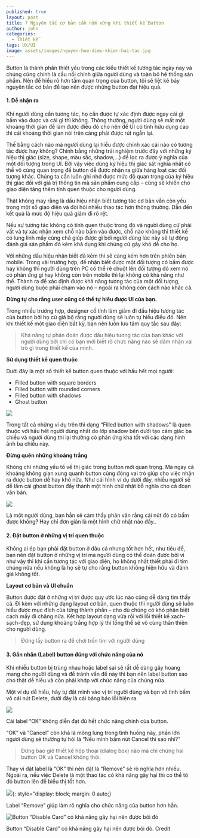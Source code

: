 ```yaml
---
published: true
layout: post
title: 7 Nguyên tắc cơ bản cần nắm vững khi thiết kế Button
author: john
categories:
  - Thiết kế
tags: UX/UI
image: assets/images/nguyen-hue-dieu-khien-hai-tac.jpg
---
```

Button là thành phần thiết yếu trong các kiểu thiết kế tương tác ngày nay và chúng cũng chính là cầu nối chính giữa người dùng và toàn bộ hệ thống sản phẩm. Nên để hiểu rõ hơn tầm quan trọng của button, tôi sẽ liệt kê bảy nguyên tắc cơ bản để tạo nên được những button đạt hiệu quả.

#### 1. Dễ nhận ra

Khi người dùng cần tương tác, họ cần được tự xác định được ngay cái gì bấm vào được và cái gì thì không. Thông thường, người dùng sẽ mất một khoảng thời gian để làm được điều đó cho nên để UI có tính hữu dụng cao thì cái khoảng thời gian nói trên càng phải được rút ngắn lại.

Thế bằng cách nào mà người dùng lại hiểu được chính xác cái nào có tương tác được hay không? Chính bằng những trải nghiệm trước đây với những ký hiệu thị giác (size, shape, màu sắc, shadow,…) để lọc ra được ý nghĩa của một đối tượng trong UI. Bởi vậy việc dùng ký hiệu thị giác sát nghĩa nhất có thể vô cùng quan trọng để button dễ được nhận ra giữa hàng loạt các đối tượng khác. Chúng ta cần luôn ghi nhớ được mức độ quan trọng của ký hiệu thị giác đối với giá trị thông tin mà sản phẩm cung cấp – cũng sẽ khiến cho giao diện tăng thêm tính quen thuộc cho người dùng.

Thật không may rằng là dấu hiệu nhận biết tương tác cơ bản vẫn còn yếu trong một số giao diện và đòi hỏi nhiều thao tác hơn thông thường. Dẫn đến kết quả là mức độ hiệu quả giảm đi rõ rệt.

Nếu sự tương tác không có tính quen thuộc trong đó và người dùng cứ phải vất vả tự xác nhận xem chỗ nào bấm vào được, chỗ nào không thì thiết kế có lung linh mấy cũng chả giúp được gì bởi người dùng lúc này sẽ tự động đánh giá sản phẩm đó kém khả dụng khi chúng cứ gây khó dễ cho họ.

Với những dấu hiệu nhận biết đã kém thì sẽ càng kém hơn trên phiên bản mobile. Trong vài trường hợp, để nhận biết được một đối tượng có bấm được hay không thì người dùng trên PC có thể rê chuột lên đối tượng đó xem nó có phản ứng gì hay không còn trên mobile thì lại không có khả năng như thế. Thành ra để xác định được khả năng tương tác của một đối tượng, người dùng buộc phải chạm vào nó – ngoài ra không còn cách nào khác cả.

**Đừng tự cho rằng user cũng có thể tự hiểu được UI của bạn.**

Trong nhiều trường hợp, designer cố tính làm giảm đi dấu hiệu tương tác của button bởi họ cứ giả bộ rằng người dùng sẽ luôn tự hiểu điều đó. Nên khi thiết kế một giao diện bất kỳ, bạn nên luôn lưu tâm quy tắc sau đây:

> Khả năng tự phán đoán được dấu hiệu tương tác của bạn khác với người dùng bởi chỉ có bạn mới biết rõ chức năng nào sẽ đảm nhận vai trò gì trong thiết kế của mình.

**Sử dụng thiết kế quen thuộc**

Dưới đây là một số thiết kế button quen thuộc với hầu hết mọi người:

- Filled button with square borders
- Filled button with rounded corners
- Filled button with shadows
- Ghost button

<span style="display: block; margin: 0 auto;">![](https://miro.medium.com/max/224/1*UZTsPglcLschWx2IUMt7dg.png)</span>

Trong tất cả những ví dụ trên thì dạng “Filled button with shadows” là quen thuộc với hầu hết người dùng nhất do lớp shadow bên dưới tạo cảm giác ba chiều và người dùng thì lại thường có phản ứng khá tốt với các dạng hình ảnh ba chiều này.

**Đừng quên những khoảng trắng**

Không chỉ những yếu tố về thị giác trong button mới quan trọng. Mà ngay cả khoảng không gian xung quanh button cũng đóng vai trò giúp cho việc nhận ra được button dễ hay khó nữa. Như cái hình ví dụ dưới đây, nhiều người sẽ dễ lầm cái ghost button đấy thành một hình chữ nhật bỗ nghĩa cho cả đoạn văn bản.

<span style="display: block; margin: 0 auto;">![](https://miro.medium.com/max/420/1*AqsH5XIqUgL9v0_SWbwgKw.png)</span>

Là một người dùng, bạn hẳn sẽ cảm thấy phân vân rằng cái nút đó có bấm được không? Hay chỉ đơn giản là một hình chữ nhật nào đấy..

#### 2. Đặt button ở những vị trí quen thuộc

Không ai ép bạn phải đặt button ở đâu cả nhưng tốt hơn hết, như tiêu đề, bạn nên đặt button ở những vị trí mà người dùng có thể đoán được bởi vì như vậy thì khi cần tương tác với giao diện, họ không nhất thiết phải đi tìm chúng nữa nếu không là họ sẽ tự cho rằng button không hiện hữu và đánh giá không tốt.

**Layout cơ bản và UI chuẩn**

Button được đặt ở những vị trí được quy ước lúc nào cũng dễ dàng tìm thấy cả. Đi kèm với những dạng layout cơ bản, quen thuộc thì người dùng sẽ luôn hiểu được mục đích của từng thành phần – cho dù chúng có khó phân biệt cách mấy đi chăng nữa. Kết hợp layout dạng vừa rồi với lối thiết kế xach-sạch-đẹp, sử dụng khoảng trắng hợp lý thì tổng thể sẽ vô cùng thân thiện cho người dùng.

> Đừng lấy button ra để chơi trốn tìm với người dùng

#### 3. Gắn nhãn (Label) button đúng với chức năng của nó

Khi nhiều button bị trùng nhau hoặc label sai sẽ rất dễ dàng gây hoang mang cho người dùng và để tránh vấn đề này thì bạn nên label button sao cho thật dễ hiểu và còn phải khớp với chức năng của chúng nữa.

Một ví dụ dễ hiểu, hãy tự đặt mình vào vị trí người dùng và bạn vô tình bấm vô cái nút Delete, dưới đây là cái bảng báo lỗi hiện ra.

<span style="display: block; margin: 0 auto;">![](https://miro.medium.com/max/462/1*r5O0A-xt1rn_WE3evCC8ww.png)</span>

Cái label “OK” không diễn đạt đủ hết chức năng chính của button.

“OK” và “Cancel” còn khá lá mông lung trong tình huống này, phần lớn người dùng sẽ thường tự hỏi là “Nếu mình bấm nút Cancel thì sao nhỉ?”

> Đừng bao giờ thiết kế hộp thoại (dialog box) nào mà chỉ chứng hai button OK và Cancel không thôi.

Thay vì đặt label là “OK” thì nên đặt là “Remove” sẽ rõ nghĩa hơn nhiều. Ngoài ra, nếu việc Delete là một thao tác có khả năng gây hại thì có thể tô đỏ button lên để biểu thị tốt hơn.

![](https://miro.medium.com/max/442/1*gfo-E00mGVPVYc_H80lkmg.png){: style="display: block; margin: 0 auto;}

Label “Remove” giúp làm rõ nghĩa cho chức năng của button hơn hẳn.

<span style="display: block; margin: 0 auto;">![Button “Disable Card” có khả năng gây hại nên được bôi đỏ](https://miro.medium.com/max/700/1*J6W62w8Pv2lzuUF7Dk9Y_A.png)</span>

Button “Disable Card” có khả năng gây hại nên được bôi đỏ. Credit
